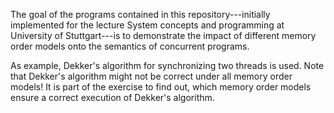 The goal of the programs contained in this repository---initially implemented for the lecture System concepts and programming at University of Stuttgart---is to demonstrate the impact of different memory order models onto the semantics of concurrent programs.

As example, Dekker's algorithm for synchronizing two threads is used. Note that Dekker's algorithm might not be correct under all memory order models! It is part of the exercise to find out, which memory order models ensure a correct execution of Dekker's algorithm.
